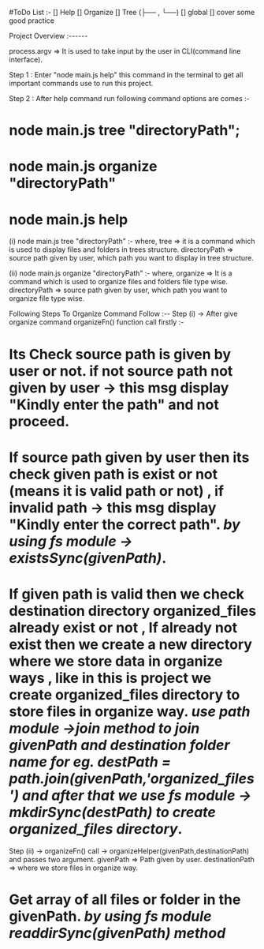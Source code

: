 #ToDo List :-
[] Help
[] Organize
[] Tree (├── , └──)
[] global
[] cover some good practice

Project Overview :------

process.argv => It is used to take input by the user in CLI(command line interface).

Step 1 : Enter "node main.js help" this command in the terminal to get all important commands use to run this project. 

Step 2 : After help command run following command options are comes :- 

# node main.js tree "directoryPath";
# node main.js organize "directoryPath"
# node main.js help 

(i) node main.js tree "directoryPath" :-
where,
tree => it is a command which is used to display files and folders in trees structure.
directoryPath => source path given by user, which path you want to display in tree structure.

(ii) node main.js organize "directoryPath" :-
where,
organize => It is a command which is used to organize files and folders file type wise. 
directoryPath => source path given by user, which path you want to organize file type wise.

Following Steps To Organize Command Follow :--
Step (i) -> After give organize command organizeFn() function call firstly :-
# Its Check source path is given by user or not. if not source path not given by user -> this msg display "Kindly enter the path" and not proceed.
# If source path given by user then its check given path is exist or not (means it is valid path or not) , if invalid path -> this msg display "Kindly enter the correct path". *by using fs module -> existsSync(givenPath)*.
# If given path is valid then we check destination directory organized_files already exist or not , If already not exist then we create a new directory where we store data in organize ways , like in this is project we create organized_files directory to store files in organize way. *use path module ->join method to join givenPath and destination folder name for eg. destPath = path.join(givenPath,'organized_files') and after that we use fs module -> mkdirSync(destPath) to create organized_files directory*.

Step (ii) -> organizeFn() call -> organizeHelper(givenPath,destinationPath) and passes two argument.
givenPath => Path given by user.
destinationPath => where we store files in organize way.
# Get array of all files or folder in the givenPath. *by using fs module readdirSync(givenPath) method* 
#